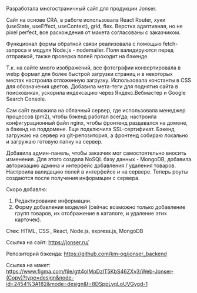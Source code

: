 Разработала многостраничный сайт для продукции Jonser.

Сайт на основе CRA, в работе использовала React Router, хуки (useState, useEffect, useContext), grid, flex. Верстка адаптивная, но не pixel perfect, все расхождения от макета согласованы с заказчиком.

Функционал формы обратной связи реализовала с помощью fetch-запроса и модуля Node.js - nodemailer. Поля валидируются перед отправкой, также проверка полей проходит на бэкенде.

Т.к. на сайте много изображений, все фотографии конвертировала в webp формат для более быстрой загрузки страниц и в некоторых местах настроила отложенную загрузку.
Использовала константы в CSS для обозначения цветов.
Добавила мета-теги для поднятия сайта в поисковиках, ускорила индексацию через Яндекс.Вебмастер и Google Search Console.

Сам сайт выложила на облачный сервер, где использовала менеджер процессов (pm2), чтобы бэкенд работал всегда; настроила конфигурационный файл nginx, чтобы фронтенд раздавался на домене, а бэкенд на поддомене. Еще подключила SSL-сертификат.
Бэкенд загружаю на сервер из git-репозитория, а фронтенд собираю локально и загружаю готовую папку на сервер.

Добавила админ-панель, чтобы заказчик мог самостоятельно вносить изменения. Для этого создала NoSQL базу данных - MongoDB, добавила авторизацию админа и интерфейс добавления / удаления товаров. Настроила валидацию полей в интерфейсе и на сервере. Теперь роуты создаются после получения информации с сервера.

Скоро добавлю:

1. Редактирование информации.
2. Форму добавления моделей (сейчас возможно только добавление групп товаров, их отображение в каталоге, и удаление этих карточек).

Стек:
HTML, CSS , React, Node.js, express.js, MongoDB

Ссылка на сайт:
https://jonser.ru/

Репозиторий бэкенда:
https://github.com/km-og/jonser_backend

Ссылка на макет:
https://www.figma.com/file/gtt4oIMpDzlT5KbS46ZXv3/Web-Jonser-(Copy)?type=design&node-id=2454%3A182&mode=design&t=8DSppLyqLoUVGygd-1
